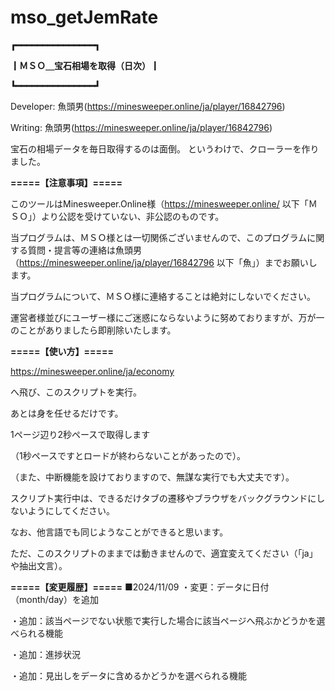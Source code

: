 # mso_getJemRate
**┏━━━━━━━━━━━━━━━┓**

**┃ＭＳＯ＿宝石相場を取得（日次）┃**

**┗━━━━━━━━━━━━━━━┛**

Developer:	魚頭男(https://minesweeper.online/ja/player/16842796)

Writing:	魚頭男(https://minesweeper.online/ja/player/16842796)


宝石の相場データを毎日取得するのは面倒。
というわけで、クローラーを作りました。

**=====【注意事項】=====**

このツールはMinesweeper.Online様（https://minesweeper.online/ 以下「ＭＳＯ」）より公認を受けていない、非公認のものです。

当プログラムは、ＭＳＯ様とは一切関係ございませんので、このプログラムに関する質問・提言等の連絡は魚頭男（https://minesweeper.online/ja/player/16842796 以下「魚」）までお願いします。

当プログラムについて、ＭＳＯ様に連絡することは絶対にしないでください。

運営者様並びにユーザー様にご迷惑にならないように努めておりますが、万が一のことがありましたら即削除いたします。



**=====【使い方】=====**

https://minesweeper.online/ja/economy

へ飛び、このスクリプトを実行。

あとは身を任せるだけです。


1ページ辺り2秒ペースで取得します

（1秒ペースですとロードが終わらないことがあったので）。

（また、中断機能を設けておりますので、無謀な実行でも大丈夫です）。

スクリプト実行中は、できるだけタブの遷移やブラウザをバックグラウンドにしないようにしてください。


なお、他言語でも同じようなことができると思います。

ただ、このスクリプトのままでは動きませんので、適宜変えてください（「ja」や抽出文言）。


**=====【変更履歴】=====**
■2024/11/09
・変更：データに日付（month/day）を追加

・追加：該当ページでない状態で実行した場合に該当ページへ飛ぶかどうかを選べられる機能

・追加：進捗状況

・追加：見出しをデータに含めるかどうかを選べられる機能


